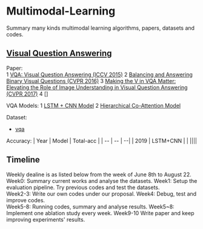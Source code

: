 # Multimodal-Learning
Summary many kinds multimodal learning algorithms, papers, datasets and codes.

## [Visual Question Answering](https://visualqa.org/)

Paper:  
1 [VQA: Visual Question Answering (ICCV 2015)](https://arxiv.org/pdf/1505.00468.pdf)
2 [Balancing and Answering Binary Visual Questions (CVPR 2016)](https://arxiv.org/pdf/1511.05099.pdf)
3 [Making the V in VQA Matter: Elevating the Role of Image Understanding in Visual Question Answering (CVPR 2017)](https://arxiv.org/pdf/1612.00837.pdf)
4 []

VQA Models: 
1 [LSTM + CNN Model](https://github.com/GT-Vision-Lab/VQA_LSTM_CNN)
2 [Hierarchical Co-Attention Model](https://github.com/jiasenlu/HieCoAttenVQA)

Dataset: 
* [vqa](https://visualqa.org/download.html) 
  
Accuracy:
| Year | Model | Total-acc |
| -- | -- | --|
| 2019 | LSTM+CNN | |
||||


## Timeline
Weekly dealine is as listed below from the week of June 8th to August 22.
Week0: Summary current works and analyse the datasets.
Week1: Setup the evaluation pipeline. Try previous codes and test the datasets.   
Week2-3: Write our own codes under our proposal.
Week4: Debug, test and improve codes.   
Week5-8: Running codes, summary and analyse results. 
Week5~8: Implement one ablation study every week.
Week9-10 Write paper and keep improving experiments' results.


